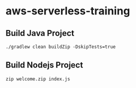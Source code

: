 # aws-serverless-training

## Build Java Project
	./gradlew clean buildZip -DskipTests=true


## Build Nodejs Project
	zip welcome.zip index.js